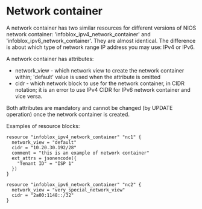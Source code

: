 # Network container

A network container has two similar resources for different versions of
NIOS network container: 'infoblox_ipv4_network_container' and
'infoblox_ipv6_network_container'. They are almost identical. The
difference is about which type of network range IP address you may use:
IPv4 or IPv6.

A network container has attributes:

-   network_view - which network view to create the network container
    within; 'default' value is used when the attribute is omitted
-   cidr - which network block to use for the network container, in CIDR
    notation; it is an error to use IPv4 CIDR for IPv6 network container
    and vice versa.

Both attributes are mandatory and cannot be changed (by UPDATE
operation) once the network container is created.

Examples of resource blocks:

    resource "infoblox_ipv4_network_container" "nc1" {
      network_view = "default"
      cidr = "10.20.30.192/28"
      comment = "this is an example of network container"
      ext_attrs = jsonencode({
        "Tenant ID" = "ISP 1"
      })
    }
    
    resource "infoblox_ipv6_network_container" "nc2" {
      network_view = "very_special_network_view"
      cidr = "2a00:1148::/32"
    }
